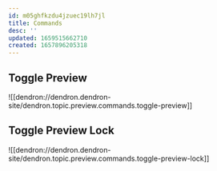 ```yaml
---
id: m05ghfkzdu4jzuec19lh7jl
title: Commands
desc: ''
updated: 1659515662710
created: 1657896205318
---
```


## Toggle Preview

![[dendron://dendron.dendron-site/dendron.topic.preview.commands.toggle-preview]]

## Toggle Preview Lock

![[dendron://dendron.dendron-site/dendron.topic.preview.commands.toggle-preview-lock]]
